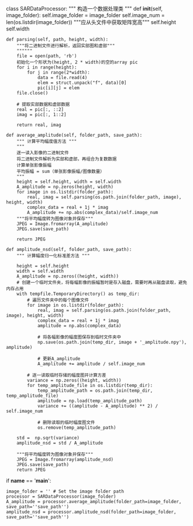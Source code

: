 class SARDataProcessor:
    """  构造一个数据处理类  """
    def __init__(self, image_folder):
        self.image_folder = image_folder
        self.image_num = len(os.listdir(image_folder))
        """应从头文件中获取矩阵宽高"""
        self.height
        self.width  
    
    def parsing(self, path, height, width):
        """将二进制文件进行解析，返回实部图和虚部"""
        """"""
        file = open(path, 'rb')
        初始化一个形状为(height, 2 * width)的空的array pic
        for i in range(height):
            for j in range(2*width):
                data = file.read(4)
                elem = struct.unpack("f", data)[0]
                pic[i][j] = elem
        file.close()

        # 提取实部数据和虚部数据
        real = pic[:, ::2]
        imag = pic[:, 1::2]

        return real, imag

    def average_amplitude(self, folder_path, save_path):
        """ 计算平均幅度值方法 """
        """ 
        逐一读入影像的二进制文件 
        将二进制文件解析为实部和虚部，再组合为复数数据
        计算单张影像振幅
        平均振幅 = sum（单张影像振幅/图像数量）
        """
        height = self.height, width = self.width
        A_amplitude = np.zeros(height, width)
        for image in os.listdir(folder_path):
            real, imag = self.parsing(os.path.join(folder_path, image), height, width)
            complex_data = real + 1j * imag
            A_amplitude += np.abs(complex_data)/self.image_num
        """将平均幅度转为图像对象并保存"""
        JPEG = Image.fromarray(A_amplitude)
        JPEG.save(save_path)

        return JPEG

    def amplitude_nsd(self, folder_path, save_path):
        """ 计算幅度归一化标准差方法 """
        
        height = self.height
        width = self.width
        A_amplitude = np.zeros((height, width))
        # 创建一个临时文件夹，将每幅影像的振幅暂时是存入磁盘，需要时再从磁盘读取，避免内存占用
        with tempfile.TemporaryDirectory() as temp_dir:
            # 遍历文件夹中的每个图像文件
            for image in os.listdir(folder_path):
                real, imag = self.parsing(os.path.join(folder_path, image), height, width)
                complex_data = real + 1j * imag
                amplitude = np.abs(complex_data)

                # 将各幅影像的幅度图保存到临时文件夹中
                np.save(os.path.join(temp_dir, image + '_amplitude.npy'), amplitude)

                # 更新A_amplitude
                A_amplitude += amplitude / self.image_num

            # 逐一读取临时存储的幅度图并计算方差
            variance = np.zeros((height, width))
            for temp_amplitude_file in os.listdir(temp_dir):
                temp_amplitude_path = os.path.join(temp_dir, temp_amplitude_file)
                amplitude = np.load(temp_amplitude_path)
                variance += ((amplitude - A_amplitude) ** 2) / self.image_num

                # 删除读取的临时幅度图文件
                os.remove(temp_amplitude_path)

        std =  np.sqrt(variance)
        amplitude_nsd = std / A_amplitude

        """将平均幅度转为图像对象并保存"""
        JPEG = Image.fromarray(amplitude_nsd)
        JPEG.save(save_path)
        return JPEG



if __name__ == '__main__':

    image_folder = '' # Set the image folder path
    processor = SARDataProcessor(image_folder)
    A_amplitude = processor.average_amplitude(folder_path=image_folder, save_path=''save_path'')
    amplitude_nsd = processor.amplitude_nsd(folder_path=image_folder, save_path=''save_path'')